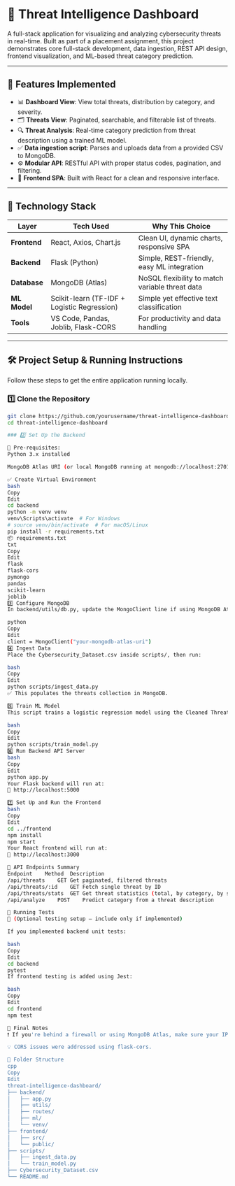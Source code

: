 # 🔐 Threat Intelligence Dashboard

A full-stack application for visualizing and analyzing cybersecurity threats in real-time. Built as part of a placement assignment, this project demonstrates core full-stack development, data ingestion, REST API design, frontend visualization, and ML-based threat category prediction.

---

## 🚀 Features Implemented

- 📊 **Dashboard View**: View total threats, distribution by category, and severity.
- 🗂 **Threats View**: Paginated, searchable, and filterable list of threats.
- 🔍 **Threat Analysis**: Real-time category prediction from threat description using a trained ML model.
- ✅ **Data ingestion script**: Parses and uploads data from a provided CSV to MongoDB.
- ⚙️ **Modular API**: RESTful API with proper status codes, pagination, and filtering.
- 🎯 **Frontend SPA**: Built with React for a clean and responsive interface.

---

## 🧱 Technology Stack

| Layer         | Tech Used         | Why This Choice |
|---------------|-------------------|------------------|
| **Frontend**  | React, Axios, Chart.js | Clean UI, dynamic charts, responsive SPA |
| **Backend**   | Flask (Python)    | Simple, REST-friendly, easy ML integration |
| **Database**  | MongoDB (Atlas)   | NoSQL flexibility to match variable threat data |
| **ML Model**  | Scikit-learn (TF-IDF + Logistic Regression) | Simple yet effective text classification |
| **Tools**     | VS Code, Pandas, Joblib, Flask-CORS | For productivity and data handling |

---

## 🛠️ Project Setup & Running Instructions

Follow these steps to get the entire application running locally.

### 1️⃣ Clone the Repository

```bash
git clone https://github.com/yourusername/threat-intelligence-dashboard.git
cd threat-intelligence-dashboard

### 2️⃣ Set Up the Backend

📌 Pre-requisites:
Python 3.x installed

MongoDB Atlas URI (or local MongoDB running at mongodb://localhost:27017)

✅ Create Virtual Environment
bash
Copy
Edit
cd backend
python -m venv venv
venv\Scripts\activate  # For Windows
# source venv/bin/activate  # For macOS/Linux
pip install -r requirements.txt
📦 requirements.txt
txt
Copy
Edit
flask
flask-cors
pymongo
pandas
scikit-learn
joblib
3️⃣ Configure MongoDB
In backend/utils/db.py, update the MongoClient line if using MongoDB Atlas:

python
Copy
Edit
client = MongoClient("your-mongodb-atlas-uri")
4️⃣ Ingest Data
Place the Cybersecurity_Dataset.csv inside scripts/, then run:

bash
Copy
Edit
python scripts/ingest_data.py
✅ This populates the threats collection in MongoDB.

5️⃣ Train ML Model
This script trains a logistic regression model using the Cleaned Threat Description field and saves it:

bash
Copy
Edit
python scripts/train_model.py
6️⃣ Run Backend API Server
bash
Copy
Edit
python app.py
Your Flask backend will run at:
🔗 http://localhost:5000

7️⃣ Set Up and Run the Frontend
bash
Copy
Edit
cd ../frontend
npm install
npm start
Your React frontend will run at:
🔗 http://localhost:3000

📡 API Endpoints Summary
Endpoint	Method	Description
/api/threats	GET	Get paginated, filtered threats
/api/threats/:id	GET	Fetch single threat by ID
/api/threats/stats	GET	Get threat statistics (total, by category, by severity)
/api/analyze	POST	Predict category from a threat description

🧪 Running Tests
🔹 (Optional testing setup — include only if implemented)

If you implemented backend unit tests:

bash
Copy
Edit
cd backend
pytest
If frontend testing is added using Jest:

bash
Copy
Edit
cd frontend
npm test

📝 Final Notes
❗ If you're behind a firewall or using MongoDB Atlas, make sure your IP is whitelisted.

💡 CORS issues were addressed using flask-cors.

📂 Folder Structure
cpp
Copy
Edit
threat-intelligence-dashboard/
├── backend/
│   ├── app.py
│   ├── utils/
│   ├── routes/
│   ├── ml/
│   └── venv/
├── frontend/
│   ├── src/
│   └── public/
├── scripts/
│   ├── ingest_data.py
│   └── train_model.py
├── Cybersecurity_Dataset.csv
└── README.md
